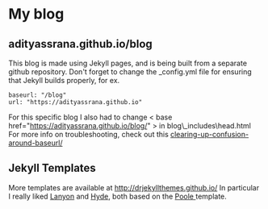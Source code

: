 # My blog

## adityassrana.github.io\/blog
This blog is made using Jekyll pages, and is being built from a separate github repository. Don't forget to change the \_config.yml file for ensuring that Jekyll builds properly, for ex.

````
baseurl: "/blog"
url: "https://adityassrana.github.io"
````
For this specific blog I also had to change  < base href="https://adityassrana.github.io/blog/" > in blog\\\_includes\head.html
For more info on troubleshooting, check out this [clearing-up-confusion-around-baseurl/](https://byparker.com/blog/2014/clearing-up-confusion-around-baseurl/)

## Jekyll Templates
More templates are available at http://drjekyllthemes.github.io/
In particular I really liked [Lanyon](http://lanyon.getpoole.com/) and [Hyde](https://hyde.getpoole.com/), both based on the [Poole ](https://getpoole.com/) template.
